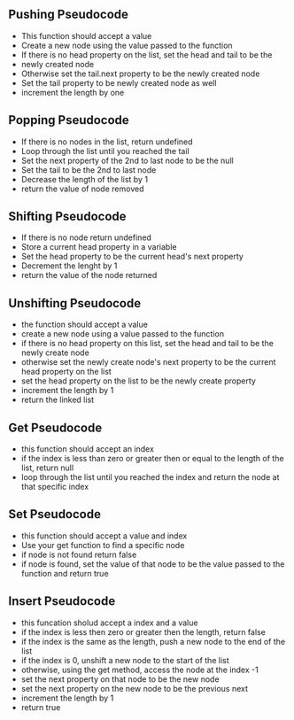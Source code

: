 
## Pushing Pseudocode
  * This function should accept a value
  * Create  a new node using the value passed to the function 
  * If there is no head property on the list, set the head and tail to be the
  * newly created node
  * Otherwise set the tail.next property to be the newly created node
  * Set the tail property to be newly created node as well
  * increment the length by one



## Popping Pseudocode
  * If there is no nodes in the list, return undefined
  * Loop through the list until you reached the tail 
  * Set the next property of the 2nd to last node to be the null 
  * Set the tail to be the 2nd to last node 
  * Decrease the length of the list by 1
  * return the value of node removed

## Shifting Pseudocode
  * If there is no node return undefined
  * Store a current head property in a variable
  * Set the head property to be the current head's next property
  * Decrement the lenght by 1
  * return the value of the node returned
 
## Unshifting Pseudocode
* the function should accept a value
* create a new node using a value passed to the function 
* if there is no head property on this list, set the head and tail to be the
  newly create node
* otherwise set the newly create node's next property to  be the current head
  property on the list
* set the head property on the list to  be the newly create property
* increment the length by 1
* return the linked list  
  
## Get Pseudocode
* this function should accept an index
* if the index is less than zero or greater then or equal to the length of the
  list, return null 
* loop through the list until you reached the index and return the node at that
  specific index
  
## Set Pseudocode
* this function should accept a value and index
* Use your get function to find a specific node
* if node is not found return false
* if node is found, set the value of that node to be the value passed to the
  function and return true
 
 ## Insert Pseudocode
* this funcation sholud accept a index and a value
* if the index is less then zero or greater then the length, return false
* if the index is the same as the length, push a new node to the end of the
  list
* if the index is 0, unshift a new node to the start of the list
* otherwise, using the get method, access the node at the index -1
* set the next property on that node to be the new node
* set the next property on the new node to be the previous next
* increment the length by 1
* return true
  

